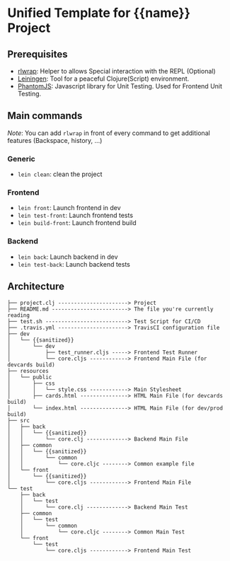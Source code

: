 # Unified Template for {{name}} Project
## Prerequisites
- [rlwrap](https://github.com/hanslub42/rlwrap): Helper to allows Special interaction with the REPL (Optional)
- [Leiningen](https://leiningen.org): Tool for a peaceful Clojure(Script) environment.
- [PhantomJS](http://phantomjs.org): Javascript library for Unit Testing. Used for Frontend Unit Testing.

## Main commands
*Note*: You can add `rlwrap` in front of every command to get additional features (Backspace, history, ...)
### Generic
- `lein clean`: clean the project

### Frontend
- `lein front`: Launch frontend in dev
- `lein test-front`: Launch frontend tests
- `lein build-front`: Launch frontend build

### Backend
- `lein back`: Launch backend in dev
- `lein test-back`: Launch backend tests


## Architecture
```
├── project.clj ----------------------> Project
├── README.md ------------------------> The file you're currently reading
├── test.sh --------------------------> Test Script for CI/CD
├── .travis.yml ----------------------> TravisCI configuration file
├── dev
│   └── {{sanitized}}
│       └── dev
│           ├── test_runner.cljs -----> Frontend Test Runner
│           └── core.cljs ------------> Frontend Main File (for devcards build)
├── resources
│   └── public
│       ├── css
│       │   └── style.css ------------> Main Stylesheet
│       ├── cards.html ---------------> HTML Main File (for devcards build)
│       └── index.html ---------------> HTML Main File (for dev/prod build)
├── src
│   ├── back
│   │   └── {{sanitized}}
│   │       └── core.clj -------------> Backend Main File
│   ├── common
│   │   └── {{sanitized}}
│   │       └── common
│   │           └── core.cljc --------> Common example file
│   └── front
│       └── {{sanitized}}
│           └── core.cljs ------------> Frontend Main File
└── test
    ├── back
    │   └── test
    │       └── core.clj -------------> Backend Main Test
    ├── common
    │   └── test
    │       └── common
    │           └── core.cljc --------> Common Main Test
    └── front
        └── test
            └── core.cljs ------------> Frontend Main Test
```
